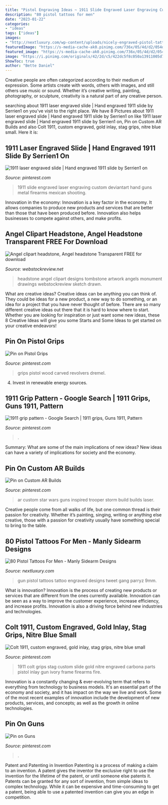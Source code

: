 ```yaml
---
title: "Pistol Engraving Ideas ~ 1911 Slide Engraved Laser Engraving Custom Deviantart Hand Guns Metal Firearms Mexican Shooting"
description: "80 pistol tattoos for men"
date: "2023-01-22"
categories:
- "ideas"
tags: ["ideas"]
images:
- "http://nextluxury.com/wp-content/uploads/nicely-engraved-pistol-tattoo-on-forearms-for-guys.jpg"
featuredImage: "https://s-media-cache-ak0.pinimg.com/736x/05/4d/d2/054dd2313cd23b445e5bc13de3570900.jpg"
featured_image: "https://s-media-cache-ak0.pinimg.com/736x/05/4d/d2/054dd2313cd23b445e5bc13de3570900.jpg"
image: "https://i.pinimg.com/originals/42/2d/c5/422dc5f8c050a13911005d7a16625453.jpg"
ShowToc: true
author: "Bette Daniel"
---
```



Creative people are often categorized according to their medium of expression. Some artists create with words, others with images, and still others use music or sound. Whether it’s creative writing, painting, photography, or sculpture, creativity is a natural part of any creative person.

	

		
searching about 1911 laser engraved slide | Hand engraved 1911 slide by Serrien1 on you've visit to the right place. We have 8 Pictures about 1911 laser engraved slide | Hand engraved 1911 slide by Serrien1 on like 1911 laser engraved slide | Hand engraved 1911 slide by Serrien1 on, Pin on Custom AR Builds and also Colt 1911, custom engraved, gold inlay, stag grips, nitre blue small. Here it is:
		
    
## 1911 Laser Engraved Slide | Hand Engraved 1911 Slide By Serrien1 On

<img loading=lazy src="https://s-media-cache-ak0.pinimg.com/736x/4d/17/aa/4d17aa1df1eda822bc35ced022049a9e.jpg" onerror="this.onerror=null;this.src='https://tse1.mm.bing.net/th?id=OIP.Uky1ihlZH8q4ubYs2j7UIQHaDx&amp;pid=15.1';" alt="1911 laser engraved slide | Hand engraved 1911 slide by Serrien1 on">

_Source: pinterest.com_

>1911 slide engraved laser engraving custom deviantart hand guns metal firearms mexican shooting. 

	

Innovation in the economy:
Innovation is a key factor in the economy. It allows companies to produce new products and services that are better than those that have been produced before. Innovation also helps businesses to compete against others, and make profits.

    
## Angel Clipart Headstone, Angel Headstone Transparent FREE For Download

<img loading=lazy src="https://webstockreview.net/images/angel-clipart-headstone-2.jpg" onerror="this.onerror=null;this.src='https://tse4.mm.bing.net/th?id=OIP.ZjfHsXuZU85DRLY_V8YPQAHaJv&amp;pid=15.1';" alt="Angel clipart headstone, Angel headstone Transparent FREE for download">

_Source: webstockreview.net_

>headstone angel clipart designs tombstone artwork angels monument drawings webstockreview sketch drawn. 

	

What are creative ideas?
Creative ideas can be anything you can think of. They could be ideas for a new product, a new way to do something, or an idea for a project that you have never thought of before. There are so many different creative ideas out there that it is hard to know where to start. Whether you are looking for inspiration or just want some new ideas, these 8 Creative Ideas will give you some Starts and Some Ideas to get started on your creative endeavors!

    
## Pin On Pistol Grips

<img loading=lazy src="https://i.pinimg.com/originals/de/dd/0a/dedd0ad5773550cb8c86f018df415774.jpg" onerror="this.onerror=null;this.src='https://tse2.mm.bing.net/th?id=OIP.IAdn-52GrI61dYgggQH-xwHaE8&amp;pid=15.1';" alt="Pin on Pistol Grips">

_Source: pinterest.com_

>grips pistol wood carved revolvers dremel. 

	

4. Invest in renewable energy sources. 

    
## 1911 Grip Pattern - Google Search | 1911 Grips, Guns 1911, Pattern

<img loading=lazy src="https://i.pinimg.com/originals/df/ed/20/dfed20ca46d2bbe39d9e91381c926440.gif" onerror="this.onerror=null;this.src='https://tse4.mm.bing.net/th?id=OIP.BaDB4YgGNQg_XzcB5Z4twwAAAA&amp;pid=15.1';" alt="1911 grip pattern - Google Search | 1911 grips, Guns 1911, Pattern">

_Source: pinterest.com_

>. 

	

Summary: What are some of the main implications of new ideas?
New ideas can have a variety of implications for society and the economy.

    
## Pin On Custom AR Builds

<img loading=lazy src="https://i.pinimg.com/originals/42/2d/c5/422dc5f8c050a13911005d7a16625453.jpg" onerror="this.onerror=null;this.src='https://tse3.mm.bing.net/th?id=OIP.vUe32zBM6lwkdhYnkEuHFgHaDE&amp;pid=15.1';" alt="Pin on Custom AR Builds">

_Source: pinterest.com_

>ar custom star wars guns inspired trooper storm build builds laser. 

	

Creative people come from all walks of life, but one common thread is their passion for creativity. Whether it’s painting, singing, writing or anything else creative, those with a passion for creativity usually have something special to bring to the table.

    
## 80 Pistol Tattoos For Men - Manly Sidearm Designs

<img loading=lazy src="http://nextluxury.com/wp-content/uploads/nicely-engraved-pistol-tattoo-on-forearms-for-guys.jpg" onerror="this.onerror=null;this.src='https://tse1.mm.bing.net/th?id=OIP.A4iogV_zVpHjgNnvAXamvAHaHa&amp;pid=15.1';" alt="80 Pistol Tattoos For Men - Manly Sidearm Designs">

_Source: nextluxury.com_

>gun pistol tattoos tattoo engraved designs tweet gang parryz 9mm. 

	

What is innovation?
Innovation is the process of creating new products or services that are different from the ones currently available. Innovation can be seen as a way to improve the customer experience, increase efficiency, and increase profits. Innovation is also a driving force behind new industries and technologies.

    
## Colt 1911, Custom Engraved, Gold Inlay, Stag Grips, Nitre Blue Small

<img loading=lazy src="https://s-media-cache-ak0.pinimg.com/736x/05/4d/d2/054dd2313cd23b445e5bc13de3570900.jpg" onerror="this.onerror=null;this.src='https://tse2.mm.bing.net/th?id=OIP.uIDcrlsNRDliHUf6EaoSTQHaFj&amp;pid=15.1';" alt="Colt 1911, custom engraved, gold inlay, stag grips, nitre blue small">

_Source: pinterest.com_

>1911 colt grips stag custom slide gold nitre engraved carbona parts pistol inlay gun ivory frame firearms fire. 

	

Innovation is a constantly changing & ever-evolving term that refers to everything from technology to business models. It's an essential part of the economy and society, and it has impact on the way we live and work. Some of the most recent examples of innovation include the development of new products, services, and concepts; as well as the growth in online technologies.

    
## Pin On Guns

<img loading=lazy src="https://i.pinimg.com/originals/de/c4/60/dec4608c85d173bb66870b27b2886cbc.jpg" onerror="this.onerror=null;this.src='https://tse4.mm.bing.net/th?id=OIP.h_s-xQXGJSj3IrQOEHpZPgHaGC&amp;pid=15.1';" alt="Pin on Guns">

_Source: pinterest.com_

>. 

	

Patent and Patenting in Invention
Patenting is a process of making a claim to an invention. A patent gives the inventor the exclusive right to use the invention for the lifetime of the patent, or until someone else patents it. Patents can be granted for any sort of invention, from simple ideas to complex technology. While it can be expensive and time-consuming to get a patent, being able to use a patented invention can give you an edge in competition.

